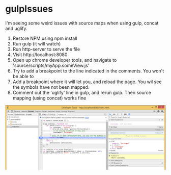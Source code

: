 # gulpIssues

I'm seeing some weird issues with source maps when using gulp, concat and uglify. 

1. Restore NPM using npm install
2. Run gulp (it will watch)
3. Run http-server to serve the file
4. Visit http://localhost:8080
5. Open up chrome developer tools, and navigate to 'source/scripts/myApp.someView.js'
6. Try to add a breakpoint to the line indicated in the comments. You won't be able to
7. Add a breakpoint where it will let you, and reload the page. You wil see the symbols have not been mapped.
8. Comment out the 'uglify' line in gulp, and rerun gulp. Then source mapping (using concat) works fine

![Image of Chrome Debugger](https://raw.githubusercontent.com/jamescrowley/gulpIssues/master/ChomeDebugger.PNG)

